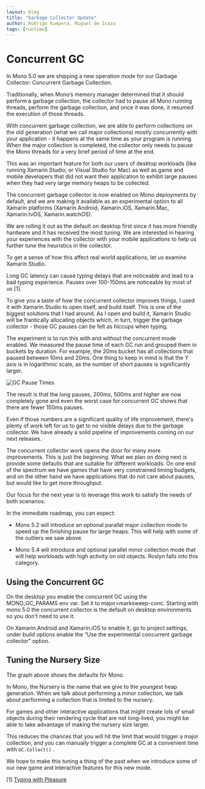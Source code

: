 ```yaml
---
layout: blog
title: "Garbage Collector Update"
author: Rodrigo Kumpera, Miguel de Icaza
tags: [runtime]
---
```


# Concurrent GC

In Mono 5.0 we are shipping a new operation mode for our Garbage Collector: Concurrent Garbage Collection.

Traditionally, when Mono’s memory manager determined that it should perform a garbage collection, the collector had to pause all Mono running threads, perform the garbage collection, and once it was done, it resumed the execution of those threads.

With concurrent garbage collection, we are able to perform collections on the old generation (what we call major collections) mostly concurrently with your application - it happens at the same time as your program is running.    When the major collection is completed, the collector only needs to pause the Mono threads for a very brief period of time at the end.

This was an important feature for both our users of desktop workloads (like running Xamarin Studio, or Visual Studio for Mac) as well as game and mobile developers that did not want their application to exhibit large pauses when they had very large memory heaps to be collected.

The concurrent garbage collector is now enabled on Mono deployments by default, and we are making it available as an experimental option to all Xamarin platforms (Xamarin.Android, Xamarin.iOS, Xamarin.Mac, Xamarin.tvOS, Xamarin.watchOS).

We are rolling it out as the default on desktop first since it has more friendly hardware and it has received the most tuning.  We are interested in hearing your experiences with the collector with your mobile applications to help us further tune the heuristics in the collector.

To get a sense of how this affect real world applications, let us examine Xamarin Studio.

Long GC latency can cause typing delays that are noticeable and lead to a bad typing experience. Pauses over 100-150ms are noticeable by most of us [1].

To give you a taste of how the concurrent collector improves things, I used it with Xamarin Studio to open itself, and build itself.  This is one of the biggest solutions that I had around. As I open and build it, Xamarin Studio will be frantically allocating objects which, in turn, trigger the garbage collector - those GC pauses can be felt as hiccups when typing.

The experiment is to run this with and without the concurrent mode enabled. We measured the pause time of each GC run and grouped them in buckets by duration. For example, the 20ms bucket has all collections that paused between 10ms and 20ms. One thing to keep in mind is that the Y axis is in logarithmic scale, as the number of short pauses is significantly larger.

![GC Pause Times](/images/concurrent-gc-pause-times.png)

The result is that the long pauses, 200ms, 500ms and higher are now completely gone and even the worst case for concurrent GC shows that there are fewer 150ms pauses.

Even if those numbers are a significant quality of life improvement, there's plenty of work left for us to get to no visible delays due to the garbage collector. We have already a solid pipeline of improvements coming on our next releases.

The concurrent collector work opens the door for many more improvements.   This is just the beginning.   What we plan on doing next is provide some defaults that are suitable for different workloads.   On one end of the spectrum we have games that have very constrained timing budgets, and on the other hand we have applications that do not care about pauses, but would like to get more throughput.

Our focus for the next year is to leverage this work to satisfy the needs of both scenarios.

In the immediate roadmap, you can expect:

- Mono 5.2 will introduce an optional parallel major collection mode to speed up the finishing pause for large heaps. This will help with some of the outliers we saw above.

- Mono 5.4 will introduce and optional parallel minor collection mode that will help workloads with high activity on old objects. Roslyn falls into this category.

## Using the Concurrent GC

On the desktop you enable the concurrent GC using the MONO_GC_PARAMS env var. Set it to major=marksweep-conc. Starting with mono 5.0 the concurrent collector is the default on desktop environments so you don't need to use it.

On Xamarin.Android and Xamarin.iOS to enable it, go to project settings, under build options enable the “Use the experimental concurrent garbage collector” option.

## Tuning the Nursery Size

The graph above shows the defaults for Mono.

In Mono, the Nursery is the name that we give to the youngest heap generation.   When we talk about performing a minor collection, we talk about performing a collection that is limited to the nursery.

For games and other interactive applications that might create lots of small objects during their rendering cycle that are not long-lived, you might be able to take advantage of making the nursery size larger.

This reduces the chances that you will hit the limit that would trigger a major collection, and you can manually trigger a complete GC at a convenient time with `GC.Collect()` .

We hope to make this tuning a thing of the past when we introduce some of our new game and interactive features for this new mode.

[1] [Typing with Pleasure](https://pavelfatin.com/typing-with-pleasure/)

